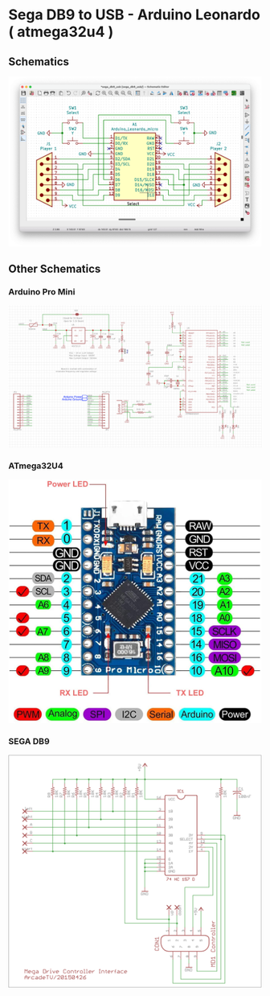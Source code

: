 # Sega DB9 to USB - Arduino Leonardo ( atmega32u4 )

## Schematics

![Sega DB9 to USB](imgs/schematic.png)

## Other Schematics

### Arduino Pro Mini

![Arduino Pro Mini](imgs/108.FUNPRO-MICRO-AT32-9.png)

### ATmega32U4

![atmega32u4](imgs/71toLqm6SeL._AC_SL1500_.jpg)

### SEGA DB9

![sega db9](imgs/genesis_joystick.png)
